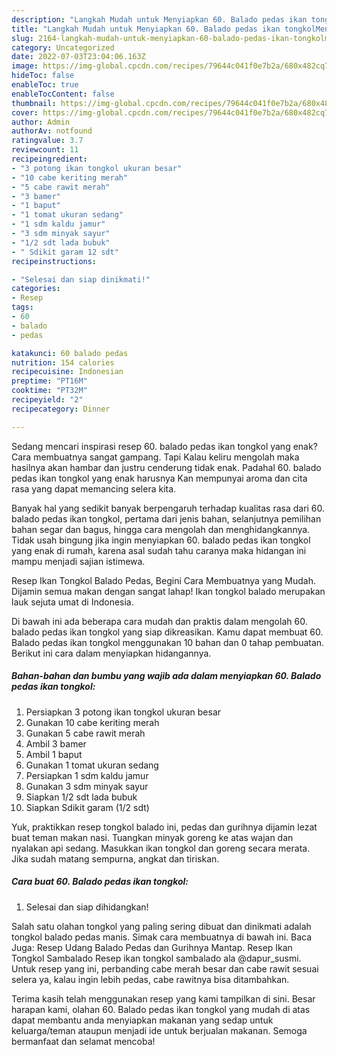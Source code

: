 ```yaml
---
description: "Langkah Mudah untuk Menyiapkan 60. Balado pedas ikan tongkolMenu Sahur"
title: "Langkah Mudah untuk Menyiapkan 60. Balado pedas ikan tongkolMenu Sahur"
slug: 2164-langkah-mudah-untuk-menyiapkan-60-balado-pedas-ikan-tongkolmenu-sahur
category: Uncategorized
date: 2022-07-03T23:04:06.163Z
image: https://img-global.cpcdn.com/recipes/79644c041f0e7b2a/680x482cq70/60-balado-pedas-ikan-tongkol-foto-resep-utama.jpg
hideToc: false
enableToc: true
enableTocContent: false
thumbnail: https://img-global.cpcdn.com/recipes/79644c041f0e7b2a/680x482cq70/60-balado-pedas-ikan-tongkol-foto-resep-utama.jpg
cover: https://img-global.cpcdn.com/recipes/79644c041f0e7b2a/680x482cq70/60-balado-pedas-ikan-tongkol-foto-resep-utama.jpg
author: Admin
authorAv: notfound
ratingvalue: 3.7
reviewcount: 11
recipeingredient:
- "3 potong ikan tongkol ukuran besar"
- "10 cabe keriting merah"
- "5 cabe rawit merah"
- "3 bamer"
- "1 baput"
- "1 tomat ukuran sedang"
- "1 sdm kaldu jamur"
- "3 sdm minyak sayur"
- "1/2 sdt lada bubuk"
- " Sdikit garam 12 sdt"
recipeinstructions:

- "Selesai dan siap dinikmati!"
categories:
- Resep
tags:
- 60
- balado
- pedas

katakunci: 60 balado pedas 
nutrition: 154 calories
recipecuisine: Indonesian
preptime: "PT16M"
cooktime: "PT32M"
recipeyield: "2"
recipecategory: Dinner

---
```



Sedang mencari inspirasi resep 60. balado pedas ikan tongkol yang enak? Cara membuatnya sangat gampang. Tapi Kalau keliru mengolah maka hasilnya akan hambar dan justru cenderung tidak enak. Padahal 60. balado pedas ikan tongkol yang enak harusnya Kan mempunyai aroma dan cita rasa yang dapat memancing selera kita.


Banyak hal yang sedikit banyak berpengaruh terhadap kualitas rasa dari 60. balado pedas ikan tongkol, pertama dari jenis bahan, selanjutnya pemilihan bahan segar dan bagus, hingga cara mengolah dan menghidangkannya. Tidak usah bingung jika ingin menyiapkan 60. balado pedas ikan tongkol yang enak di rumah, karena asal sudah tahu caranya maka hidangan ini mampu menjadi sajian istimewa.

Resep Ikan Tongkol Balado Pedas, Begini Cara Membuatnya yang Mudah. Dijamin semua makan dengan sangat lahap! Ikan tongkol balado merupakan lauk sejuta umat di Indonesia.


Di bawah ini ada beberapa cara mudah dan praktis dalam mengolah 60. balado pedas ikan tongkol yang siap dikreasikan. Kamu dapat membuat 60. Balado pedas ikan tongkol menggunakan 10 bahan dan 0 tahap pembuatan. Berikut ini cara dalam menyiapkan hidangannya.

<!--inarticleads1-->

##### Bahan-bahan dan bumbu yang wajib ada dalam menyiapkan 60. Balado pedas ikan tongkol:

1. Persiapkan 3 potong ikan tongkol ukuran besar
1. Gunakan 10 cabe keriting merah
1. Gunakan 5 cabe rawit merah
1. Ambil 3 bamer
1. Ambil 1 baput
1. Gunakan 1 tomat ukuran sedang
1. Persiapkan 1 sdm kaldu jamur
1. Gunakan 3 sdm minyak sayur
1. Siapkan 1/2 sdt lada bubuk
1. Siapkan  Sdikit garam (1/2 sdt)


Yuk, praktikkan resep tongkol balado ini, pedas dan gurihnya dijamin lezat buat teman makan nasi. Tuangkan minyak goreng ke atas wajan dan nyalakan api sedang. Masukkan ikan tongkol dan goreng secara merata. Jika sudah matang sempurna, angkat dan tiriskan. 

<!--inarticleads2-->

##### Cara buat 60. Balado pedas ikan tongkol:


1. Selesai dan siap dihidangkan!

Salah satu olahan tongkol yang paling sering dibuat dan dinikmati adalah tongkol balado pedas manis. Simak cara membuatnya di bawah ini. Baca Juga: Resep Udang Balado Pedas dan Gurihnya Mantap. Resep Ikan Tongkol Sambalado Resep ikan tongkol sambalado ala @dapur_susmi. Untuk resep yang ini, perbanding cabe merah besar dan cabe rawit sesuai selera ya, kalau ingin lebih pedas, cabe rawitnya bisa ditambahkan. 

Terima kasih telah menggunakan resep yang kami tampilkan di sini. Besar harapan kami, olahan 60. Balado pedas ikan tongkol yang mudah di atas dapat membantu anda menyiapkan makanan yang sedap untuk keluarga/teman ataupun menjadi ide untuk berjualan makanan. Semoga bermanfaat dan selamat mencoba!
